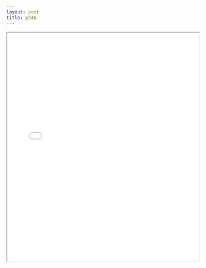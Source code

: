 ```yaml
---
layout: post
title: p946
---
```


<div class="pdf-container">
<iframe src="/ea/assets/pdfs/hock/p946.pdf" height="600" width="100%" allowFullScreen="true"></iframe>
</div>

